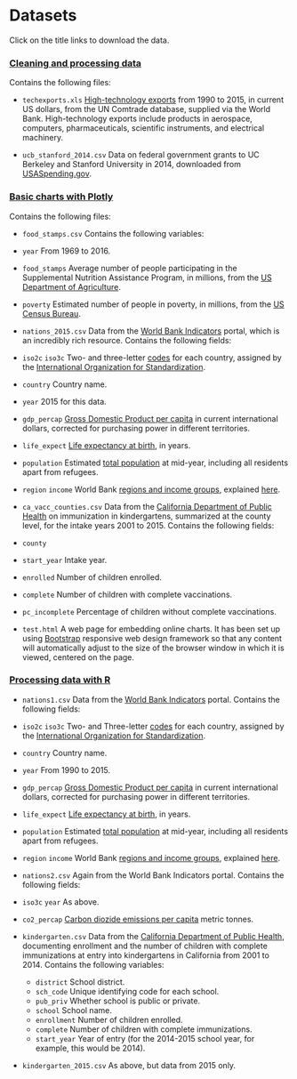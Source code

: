 # Datasets

Click on the title links to download the data.

### [Cleaning and processing data](data/cleaning-data.zip)

Contains the following files:

- `techexports.xls` [High-technology exports](http://data.worldbank.org/indicator/TX.VAL.TECH.CD) from 1990 to 2015, in current US dollars, from the UN Comtrade database, supplied via the World Bank. High-technology exports include products in aerospace, computers, pharmaceuticals, scientific instruments, and electrical machinery.

- `ucb_stanford_2014.csv` Data on federal government grants to UC Berkeley and Stanford University in 2014, downloaded from [USASpending.gov](https://www.usaspending.gov/Pages/Default.aspx).

### [Basic charts with Plotly](data/basic-charts.zip)

Contains the following files:

- `food_stamps.csv` Contains the following variables:
 - `year` From 1969 to 2016.
 - `food_stamps` Average number of people participating in the Supplemental Nutrition Assistance Program, in millions, from the [US Department of Agriculture](https://www.fns.usda.gov/pd/supplemental-nutrition-assistance-program-snap).
 - `poverty` Estimated number of people in poverty, in millions, from the [US Census Bureau](https://census.gov/content/dam/Census/library/publications/2017/demo/P60-259.pdf).

- `nations_2015.csv` Data from the [World Bank Indicators](http://data.worldbank.org/indicator/all) portal, which is an incredibly rich resource. Contains the following fields:
 -  `iso2c` `iso3c` Two- and three-letter [codes](http://www.nationsonline.org/oneworld/country_code_list.htm) for each country, assigned by the [International Organization for Standardization](http://www.iso.org/iso/home/store/catalogue_tc/catalogue_detail.htm?csnumber=63545).
 - `country` Country name.
 - `year` 2015 for this data.
 - `gdp_percap` [Gross Domestic Product per capita](http://data.worldbank.org/indicator/NY.GDP.PCAP.PP.CD) in current international dollars, corrected for purchasing power in different territories.
 - `life_expect` [Life expectancy at birth](http://data.worldbank.org/indicator/SP.DYN.LE00.IN), in years.
 - `population` Estimated [total population](http://data.worldbank.org/indicator/SP.POP.TOTL) at mid-year, including all residents apart from refugees.
 - `region` `income` World Bank [regions and income groups](http://siteresources.worldbank.org/DATASTATISTICS/Resources/CLASS.XLS), explained [here](http://data.worldbank.org/about/country-and-lending-groups).

- `ca_vacc_counties.csv` Data from the [California Department of Public Health](http://www.shotsforschool.org/k-12/reporting-data/) on immunization in kindergartens, summarized at the county level, for the intake years 2001 to 2015. Contains the following fields:
 - `county`
 - `start_year` Intake year.
 - `enrolled` Number of children enrolled.
 - `complete` Number of children with complete vaccinations.
 - `pc_incomplete` Percentage of children without complete vaccinations.

- `test.html` A web page for embedding online charts. It has been set up using [Bootstrap](https://getbootstrap.com/) responsive web design framework so that any content will automatically adjust to the size of the browser window in which it is viewed, centered on the page.

### [Processing data with R](data/data-processing-r.zip)

- `nations1.csv` Data from the [World Bank Indicators](https://data.worldbank.org/indicator/?tab=all) portal. Contains the following fields:
 -  `iso2c` `iso3c` Two- and Three-letter [codes](https://www.nationsonline.org/oneworld/country_code_list.htm) for each country, assigned by the [International Organization for Standardization](https://www.iso.org/iso/home/store/catalogue_tc/catalogue_detail.htm?csnumber=63545).
 - `country` Country name.
 - `year` From 1990 to 2015.
 - `gdp_percap` [Gross Domestic Product per capita](https://data.worldbank.org/indicator/NY.GDP.PCAP.PP.CD) in current international dollars, corrected for purchasing power in different territories.
 - `life_expect` [Life expectancy at birth](http://data.worldbank.org/indicator/SP.DYN.LE00.IN), in years.
 - `population` Estimated [total population](http://data.worldbank.org/indicator/SP.POP.TOTL) at mid-year, including all residents apart from refugees.
 - `region` `income` World Bank [regions and income groups](https://siteresources.worldbank.org/DATASTATISTICS/Resources/CLASS.XLS), explained [here](https://data.worldbank.org/about/country-and-lending-groups).

- `nations2.csv` Again from the World Bank Indicators portal. Contains the following fields:
 - `iso3c` `year` As above.
 - `co2_percap` [Carbon diozide emissions per capita](https://data.worldbank.org/indicator/EN.ATM.CO2E.PC) metric tonnes.

- `kindergarten.csv` Data from the [California Department of Public Health](https://www.cdph.ca.gov/programs/immunize/Pages/ImmunizationLevels.aspx), documenting enrollment and the number of children with complete immunizations at entry into kindergartens in California from 2001 to 2014. Contains the following variables:
  - `district` School district.
  - `sch_code` Unique identifying code for each school.
  - `pub_priv` Whether school is public or private.
  - `school` School name.
  - `enrollment` Number of children enrolled.
  - `complete` Number of children with complete immunizations.
  - `start_year` Year of entry (for the 2014-2015 school year, for example, this would be 2014).

- `kindergarten_2015.csv` As above, but data from 2015 only.
